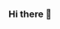 ### Hi there 👋

<!--
**lem01/lem01** is a ✨ _special_ ✨ repository because its `README.md` (this file) appears on your GitHub profile.

Here are some ideas to get you started:

- 🔭 I work as a freelance developer.
- 👯 I’m looking to collaborate on @Magudal
